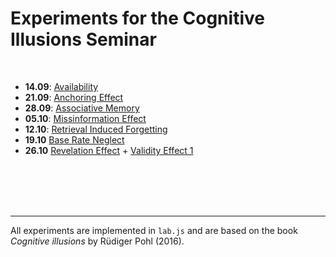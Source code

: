 # Experiments for the Cognitive Illusions Seminar

<br/>


-   **14.09**: [Availability](https://consurvey.sowi.uni-mannheim.de/publix/926/start?batchId=1249&generalMultiple) 
-   **21.09**: [Anchoring Effect](https://consurvey.sowi.uni-mannheim.de/publix/927/start?batchId=1250&generalMultiple) 
-   **28.09**: [Associative Memory](https://consurvey.sowi.uni-mannheim.de/publix/928/start?batchId=1251&generalMultiple)
-   **05.10**: [Missinformation Effect](https://consurvey.sowi.uni-mannheim.de/publix/930/start?batchId=1253&generalMultiple)
-   **12.10**: [Retrieval Induced Forgetting](https://consurvey.sowi.uni-mannheim.de/publix/YxyNguP0C5m)
-   **19.10** [Base Rate Neglect](https://consurvey.sowi.uni-mannheim.de/publix/LKbZjl5aNBn)  
-   **26.10** [Revelation Effect](https://consurvey.sowi.uni-mannheim.de/publix/P4MbdQr5zrZ)  +  [Validity Effect 1](https://consurvey.sowi.uni-mannheim.de/publix/suGk6bWc6f3)  


<br/><br/><br/><br/>


---
All experiments are implemented in `lab.js` and are based on the book *Cognitive illusions* by Rüdiger Pohl (2016).
